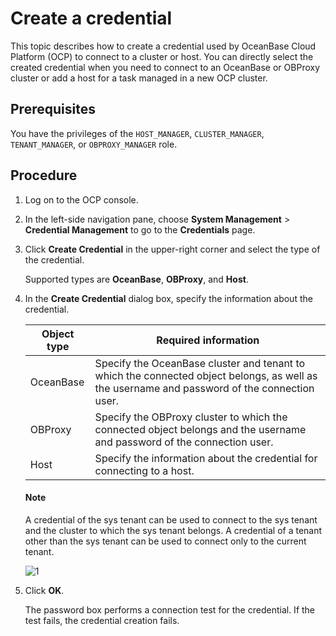 # Create a credential

This topic describes how to create a credential used by OceanBase Cloud Platform (OCP) to connect to a cluster or host. You can directly select the created credential when you need to connect to an OceanBase or OBProxy cluster or add a host for a task managed in a new OCP cluster.

## Prerequisites

You have the privileges of the `HOST_MANAGER`, `CLUSTER_MANAGER`, `TENANT_MANAGER`, or `OBPROXY_MANAGER` role.

## Procedure

1. Log on to the OCP console.

2. In the left-side navigation pane, choose **System Management** > **Credential Management** to go to the **Credentials** page.

3. Click **Create Credential** in the upper-right corner and select the type of the credential.

   Supported types are **OceanBase**, **OBProxy**, and **Host**.

4. In the **Create Credential** dialog box, specify the information about the credential.

   | **Object type** | **Required information** |
   | --- | --- |
   | OceanBase | Specify the OceanBase cluster and tenant to which the connected object belongs, as well as the username and password of the connection user.  |
   | OBProxy | Specify the OBProxy cluster to which the connected object belongs and the username and password of the connection user.  |
   | Host | Specify the information about the credential for connecting to a host.  |

    <main id="notice" type='explain'>
    <h4>Note</h4>
    <p>A credential of the sys tenant can be used to connect to the sys tenant and the cluster to which the sys tenant belongs. A credential of a tenant other than the sys tenant can be used to connect only to the current tenant. </p>
    </main>

   ![1](https://obbusiness-private.oss-cn-shanghai.aliyuncs.com/doc/img/ocp/422/%E6%96%B0%E5%BB%BA%E5%87%AD%E6%8D%AE1.png)

5. Click **OK**.

   The password box performs a connection test for the credential. If the test fails, the credential creation fails.
